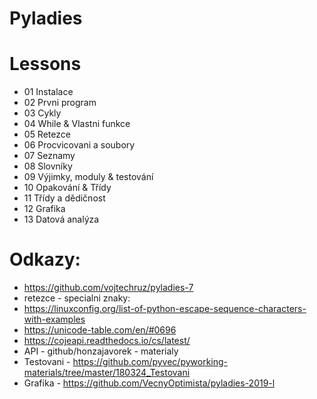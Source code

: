 # Pyladies

# Lessons

* 01 Instalace
* 02 Prvni program
* 03 Cykly
* 04 While & Vlastni funkce
* 05 Retezce
* 06 Procvicovani a soubory
* 07 Seznamy
* 08 Slovníky
* 09 Výjimky, moduly & testování 
* 10 Opakování & Třídy
* 11 Třídy a dědičnost
* 12 Grafika
* 13 Datová analýza


# Odkazy:
* https://github.com/vojtechruz/pyladies-7
* retezce - specialni znaky:
* https://linuxconfig.org/list-of-python-escape-sequence-characters-with-examples
* https://unicode-table.com/en/#0696
* https://cojeapi.readthedocs.io/cs/latest/
* API - github/honzajavorek - materialy
* Testovani - https://github.com/pyvec/pyworking-materials/tree/master/180324_Testovani
* Grafika - https://github.com/VecnyOptimista/pyladies-2019-l
